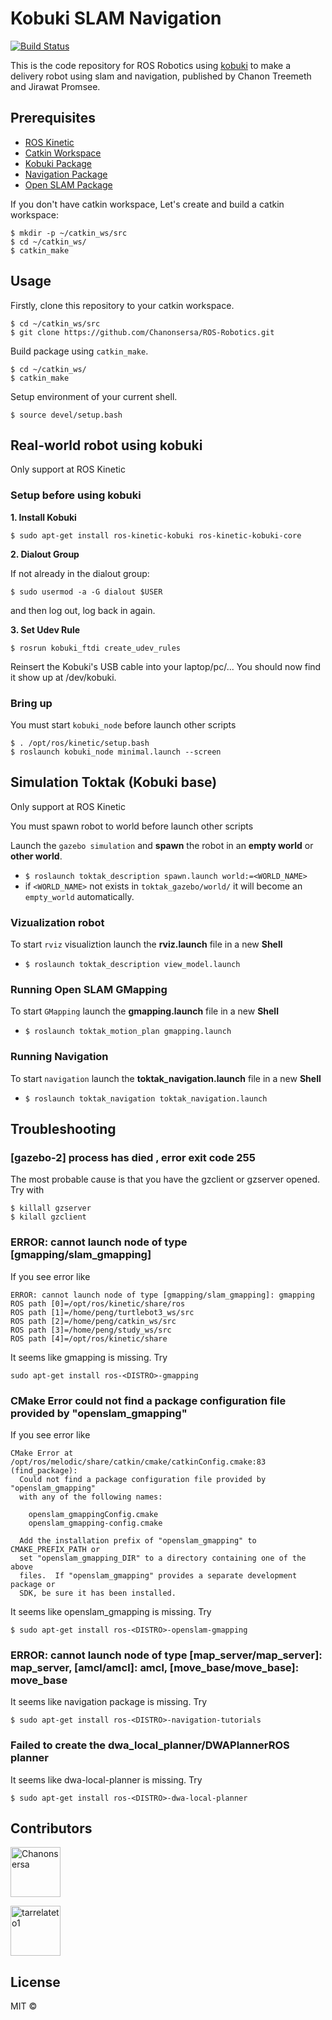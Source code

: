 # Kobuki SLAM Navigation
[![Build Status](https://travis-ci.com/Chanonsersa/Kobuki-SLAM-Navigation.svg?branch=master)](https://travis-ci.com/Chanonsersa/Kobuki-SLAM-Navigation)

This is the code repository for ROS Robotics using [kobuki](http://kobuki.yujinrobot.com/about2/) to make a delivery robot using slam and navigation, published by Chanon Treemeth and Jirawat Promsee.

## Prerequisites

* [ROS Kinetic](http://wiki.ros.org/kinetic/Installation/Ubuntu)
* [Catkin Workspace](http://wiki.ros.org/catkin/workspaces)
* [Kobuki Package](http://wiki.ros.org/kobuki/Tutorials/Installation)
* [Navigation Package]()
* [Open SLAM Package]()

If you don't have catkin workspace, Let's create and build a catkin workspace:

```
$ mkdir -p ~/catkin_ws/src
$ cd ~/catkin_ws/
$ catkin_make
```

## Usage

Firstly, clone this repository to your catkin workspace.

```
$ cd ~/catkin_ws/src
$ git clone https://github.com/Chanonsersa/ROS-Robotics.git
```

Build package using `catkin_make`.

```
$ cd ~/catkin_ws/
$ catkin_make
```

Setup environment of your current shell.

```$ source devel/setup.bash```

## Real-world robot using kobuki

Only support at ROS Kinetic

### Setup before using kobuki
**1. Install Kobuki**

```
$ sudo apt-get install ros-kinetic-kobuki ros-kinetic-kobuki-core
```

**2. Dialout Group**

If not already in the dialout group: 
```
$ sudo usermod -a -G dialout $USER
```
and then log out, log back in again. 

**3. Set Udev Rule**
```
$ rosrun kobuki_ftdi create_udev_rules
```
Reinsert the Kobuki's USB cable into your laptop/pc/... You should now find it show up at /dev/kobuki. 

### Bring up

You must start `kobuki_node` before launch other scripts

```
$ . /opt/ros/kinetic/setup.bash
$ roslaunch kobuki_node minimal.launch --screen
```

## Simulation Toktak (Kobuki base)

Only support at ROS Kinetic

You must spawn robot to world before launch other scripts

Launch the `gazebo simulation` and **spawn** the robot in an **empty world** or **other world**.
* `$ roslaunch toktak_description spawn.launch world:=<WORLD_NAME>`
* if `<WORLD_NAME>` not exists in `toktak_gazebo/world/` it will become an `empty_world` automatically.

### Vizualization robot

To start `rviz` visualiztion launch the **rviz.launch** file in a new **Shell** 
* `$ roslaunch toktak_description view_model.launch`

### Running Open SLAM GMapping

To start `GMapping` launch the **gmapping.launch** file in a new **Shell**

* `$ roslaunch toktak_motion_plan gmapping.launch`

### Running Navigation

To start `navigation` launch the **toktak_navigation.launch** file in a new **Shell**

* `$ roslaunch toktak_navigation toktak_navigation.launch`

## Troubleshooting
### [gazebo-2] process has died , error exit code 255
The most probable cause is that you have the gzclient or gzserver opened. Try with

```
$ killall gzserver
$ kilall gzclient
```

### ERROR: cannot launch node of type [gmapping/slam_gmapping]
If you see error like

```
ERROR: cannot launch node of type [gmapping/slam_gmapping]: gmapping
ROS path [0]=/opt/ros/kinetic/share/ros
ROS path [1]=/home/peng/turtlebot3_ws/src
ROS path [2]=/home/peng/catkin_ws/src
ROS path [3]=/home/peng/study_ws/src
ROS path [4]=/opt/ros/kinetic/share
```

It seems like gmapping is missing. Try

```sudo apt-get install ros-<DISTRO>-gmapping```

### CMake Error could not find a package configuration file provided by "openslam_gmapping"
If you see error like

```
CMake Error at /opt/ros/melodic/share/catkin/cmake/catkinConfig.cmake:83 (find_package):
  Could not find a package configuration file provided by "openslam_gmapping"
  with any of the following names:

    openslam_gmappingConfig.cmake
    openslam_gmapping-config.cmake

  Add the installation prefix of "openslam_gmapping" to CMAKE_PREFIX_PATH or
  set "openslam_gmapping_DIR" to a directory containing one of the above
  files.  If "openslam_gmapping" provides a separate development package or
  SDK, be sure it has been installed.
```
It seems like openslam_gmapping is missing. Try

```
$ sudo apt-get install ros-<DISTRO>-openslam-gmapping
```

### ERROR: cannot launch node of type [map_server/map_server]: map_server, [amcl/amcl]: amcl, [move_base/move_base]: move_base

It seems like navigation package is missing. Try

```
$ sudo apt-get install ros-<DISTRO>-navigation-tutorials 
```

### Failed to create the dwa_local_planner/DWAPlannerROS planner

It seems like dwa-local-planner is missing. Try

```
$ sudo apt-get install ros-<DISTRO>-dwa-local-planner
```

## Contributors

<a href="https://github.com/Chanonsersa"><img src="https://avatars0.githubusercontent.com/u/36321701?s=460&v=4" title="Chanonsersa" width="80" height="80"></a>

<a href="https://github.com/tarrelateto1"><img src="https://avatars1.githubusercontent.com/u/47720165?s=460&v=4" title="tarrelateto1" width="80" height="80"></a>

## License

MIT ©
